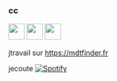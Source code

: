 ### cc
[<img height="32" width="32" src="https://simpleicons.org/icons/discord.svg"/>](https://discord.gg/cDNzaNU) [<img height="32" width="32" src="https://simpleicons.org/icons/youtube.svg"/>](https://www.youtube.com/redlegamin) [<img height="32" width="32" src="https://simpleicons.org/icons/twitch.svg"/>](https://www.twitch.tv/redlegamin)

jtravail sur https://mdtfinder.fr

jecoute [![Spotify](https://spotify.redlegamin.vercel.app/api/spotify)](https://open.spotify.com/user/mr♥red)
